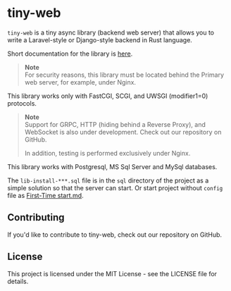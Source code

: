 # tiny-web

`tiny-web` is a tiny async library (backend web server) that allows you to write a Laravel-style or Django-style backend in Rust language.

Short documentation for the library is [here](https://github.com/tryteex/tiny-web/blob/main/doc/Index.md).

> **Note**  
> For security reasons, this library must be located behind the Primary web server, for example, under Nginx.

This library works only with FastCGI, SCGI, and UWSGI (modifier1=0) protocols.
> **Note**  
> Support for GRPC, HTTP (hiding behind a Reverse Proxy), and WebSocket is also under development. Check out our repository on GitHub.
>
> In addition, testing is performed exclusively under Nginx.

This library works with Postgresql, MS Sql Server and MySql databases.

The `lib-install-***.sql` file is in the `sql` directory of the project as a simple solution so that the server can start. Or start project without `config` file as [First-Time start.md](https://github.com/tryteex/tiny-web/blob/main/doc/First.md).

## Contributing

If you'd like to contribute to tiny-web, check out our repository on GitHub.

## License

This project is licensed under the MIT License - see the LICENSE file for details.